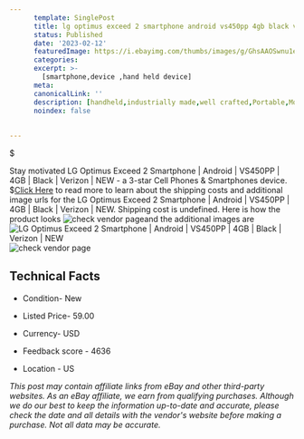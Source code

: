 ```yaml
---
      template: SinglePost
      title: lg optimus exceed 2 smartphone android vs450pp 4gb black verizon new
      status: Published
      date: '2023-02-12'
      featuredImage: https://i.ebayimg.com/thumbs/images/g/GhsAAOSwnu1egK2I/s-l225.jpg
      categories: 
      excerpt: >-
        [smartphone,device ,hand held device]
      meta:
      canonicalLink: ''
      description: [handheld,industrially made,well crafted,Portable,Mobile,Compact,Convenient,Lightweight,Maneuverable,Man-portable,Miniature,Carriable,Hand-held,Light,Holdable,Transportable,Mobile device,Pocket-sized,On-the-go,Wireless,Cordless,Compact size,Convenient size, smartphone,device ,hand held device]
      noindex: false
      
        
---
```

$

Stay motivated LG Optimus Exceed 2 Smartphone | Android | VS450PP | 4GB | Black | Verizon | NEW - a 3-star Cell Phones & Smartphones device.
$[Click Here](https://www.ebay.com/itm/114162354484?hash=item1a949b4934%3Ag%3AGhsAAOSwnu1egK2I&mkevt=1&mkcid=1&mkrid=711-53200-19255-0&campid=%253CePNCampaignId%253E&customid=%253CreferenceId%253E&toolid=10049) to read more to learn about the shipping costs and additional image urls for the LG Optimus Exceed 2 Smartphone | Android | VS450PP | 4GB | Black | Verizon | NEW. Shipping cost is undefined. Here is how the product looks ![check vendor page](https://i.ebayimg.com/thumbs/images/g/GhsAAOSwnu1egK2I/s-l225.jpg)and the additional images are![LG Optimus Exceed 2 Smartphone | Android | VS450PP | 4GB | Black | Verizon | NEW](https://i.ebayimg.com/images/g/GhsAAOSwnu1egK2I/s-l1600.jpg)![check vendor page](https://origin-galleryplus.ebayimg.com/ws/web/114162354484_2_0_1/225x225.jpg,https://origin-galleryplus.ebayimg.com/ws/web/114162354484_3_0_1/225x225.jpg,https://origin-galleryplus.ebayimg.com/ws/web/114162354484_4_0_1/225x225.jpg,https://origin-galleryplus.ebayimg.com/ws/web/114162354484_5_0_1/225x225.jpg,https://origin-galleryplus.ebayimg.com/ws/web/114162354484_6_0_1/225x225.jpg,https://origin-galleryplus.ebayimg.com/ws/web/114162354484_7_0_1/225x225.jpg)



 ## Technical Facts 



     
      

 - Condition- New 


      

 - Listed Price- 59.00 


      

 - Currency- USD 


      

 - Feedback score - 4636 


      

 - Location - US 


      
      

 *_This post may contain affiliate links from eBay and other third-party websites. As an eBay affiliate, we earn from qualifying purchases. Although we do our best to keep the information up-to-date and accurate, please check the date and all details with the vendor's website before making a purchase. Not all data may be accurate._*






